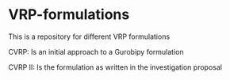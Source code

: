 # VRP-formulations

This is a repository for different VRP formulations

CVRP: Is an initial approach to a Gurobipy formulation

CVRP II: Is the formulation as written in the investigation proposal
